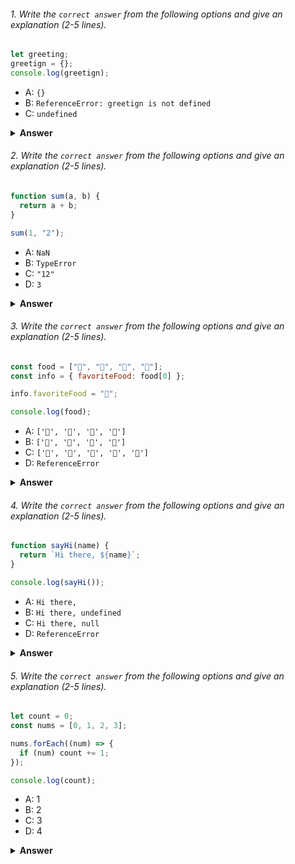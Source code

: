 ###### 1. Write the `correct answer` from the following options and give an explanation (2-5 lines).

```javascript
let greeting;
greetign = {};
console.log(greetign);
```

- A: `{}`
- B: `ReferenceError: greetign is not defined`
- C: `undefined`

<details><summary><b>Answer</b></summary>
<p>

#### Answer: ?
- B: `ReferenceError: greetign is not defined`
<i>Write your explanation here</i>
    Here ReferenceError error will occur.Because the consoled syntax does not match the variable declared with let.The text greetign is not placed in any variable causing the reference error
</p>
</details>


###### 2. Write the `correct answer` from the following options and give an explanation (2-5 lines).

```javascript
function sum(a, b) {
  return a + b;
}

sum(1, "2");
```

- A: `NaN`
- B: `TypeError`
- C: `"12"`
- D: `3`

<details><summary><b>Answer</b></summary>
<p>

#### Answer: ?
- C: `"12"`
<i>Write your explanation here</i>
    The reason the output is 12 here is because the first one is an integer and the second one is a string.When going to add the integer and the string, the string and the integer concatenation become 12.
</p>
</details>


###### 3. Write the `correct answer` from the following options and give an explanation (2-5 lines).

```javascript
const food = ["🍕", "🍫", "🥑", "🍔"];
const info = { favoriteFood: food[0] };

info.favoriteFood = "🍝";

console.log(food);
```

- A: `['🍕', '🍫', '🥑', '🍔']`
- B: `['🍝', '🍫', '🥑', '🍔']`
- C: `['🍝', '🍕', '🍫', '🥑', '🍔']`
- D: `ReferenceError`

<details><summary><b>Answer</b></summary>
<p>

#### Answer: ?
- A: `['🍕', '🍫', '🥑', '🍔']`
<i>Write your explanation here</i>
There will be no change in the value of food because the value of food is accessed from the following info object by indexing and then it is changed.
</p>
</details>


###### 4. Write the `correct answer` from the following options and give an explanation (2-5 lines).

```javascript
function sayHi(name) {
  return `Hi there, ${name}`;
}

console.log(sayHi());
```

- A: `Hi there,`
- B: `Hi there, undefined`
- C: `Hi there, null`
- D: `ReferenceError`

<details><summary><b>Answer</b></summary>
<p>

#### Answer: ?
- B: `Hi there, undefined`
<i>Write your explanation here</i>
Here a function is declared and an argument is passed to the function but whenever the function is returned some string is written in the template string and nothing is passed as parameter due to which the string is output and undefined at the end because the parameter is no Nothing passed
</p>
</details>



###### 5. Write the `correct answer` from the following options and give an explanation (2-5 lines).

```javascript
let count = 0;
const nums = [0, 1, 2, 3];

nums.forEach((num) => {
  if (num) count += 1;
});

console.log(count);
```

- A: 1
- B: 2
- C: 3
- D: 4

<details><summary><b>Answer</b></summary>
<p>
- C: 3
#### Answer: ?
The data of the names variable is counted by foreach and stored in a counter variable
<i>Write your explanation here.And the last item in it was 3 and then the looping stopped so the output remained 3</i>

</p>
</details>